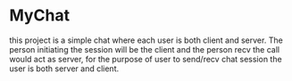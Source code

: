 # MyChat

this project is a simple chat where each user is both
client and server.
The person initiating the session will be the client 
and the person recv the call would act as server, 
for the purpose of user to send/recv chat session the 
user is both server and client.

 
